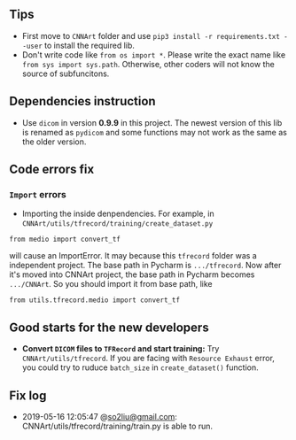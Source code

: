 ## Tips
- First move to `CNNArt` folder and use `pip3 install -r requirements.txt --user` to install the required lib.
- Don't write code like `from os import *`. Please write the exact name like `from sys import sys.path`. Otherwise, other coders will not know the source of subfuncitons.

## Dependencies instruction
- Use `dicom` in version **0.9.9** in this project. The newest version of this lib is renamed as `pydicom` and some functions may not work as the same as the older version.

## Code errors fix
### `Import` errors
- Importing the inside denpendencies. For example, in `CNNArt/utils/tfrecord/training/create_dataset.py`
```
from medio import convert_tf
```
will cause an ImportError. It may because this `tfrecord` folder was a independent project. The base path in Pycharm is `.../tfrecord`. Now after it's moved into CNNArt project,  the base path in Pycharm becomes `.../CNNArt`. So you should import it from base path, like
```
from utils.tfrecord.medio import convert_tf
```
## Good starts for the new developers
- **Convert `DICOM` files to `TFRecord` and start training:** Try `CNNArt/utils/tfrecord`. If you are facing with `Resource Exhaust` error, you could try to ruduce `batch_size` in `create_dataset()` function.

## Fix log
- 2019-05-16 12:05:47 @so2liu@gmail.com: CNNArt/utils/tfrecord/training/train.py is able to run.